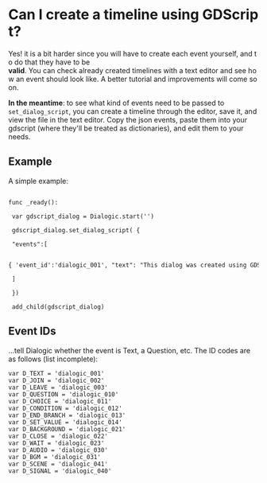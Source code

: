 # Can I create a timeline using GDScript?

Yes! it is a bit harder since you will have to create each event yourself, and to do that they have to be **valid**. You can check already created timelines with a text editor and see how an event should look like. A better tutorial and improvements will come soon.

**In the meantime**: to see what kind of events need to be passed to `set_dialog_script`, you can create a timeline through the editor, save it, and view the file in the text editor. Copy the json events, paste them into your gdscript (where they'll be treated as dictionaries), and edit them to your needs. 


## Example
A simple example:

```gdscript

func _ready():

 var gdscript_dialog = Dialogic.start('')

 gdscript_dialog.set_dialog_script( {

 "events":[

 { 'event_id':'dialogic_001', "text": "This dialog was created using GDScript!"}

 ]

 })

 add_child(gdscript_dialog)

```

## Event IDs
...tell Dialogic whether the event is Text, a Question, etc.
The ID codes are as follows (list incomplete):

```gdscript
var D_TEXT = 'dialogic_001'
var D_JOIN = 'dialogic_002'
var D_LEAVE = 'dialogic_003'
var D_QUESTION = 'dialogic_010'
var D_CHOICE = 'dialogic_011'
var D_CONDITION = 'dialogic_012'
var D_END_BRANCH = 'dialogic_013'
var D_SET_VALUE = 'dialogic_014'
var D_BACKGROUND = 'dialogic_021'
var D_CLOSE = 'dialogic_022'
var D_WAIT = 'dialogic_023'
var D_AUDIO = 'dialogic_030'
var D_BGM = 'dialogic_031'
var D_SCENE = 'dialogic_041'
var D_SIGNAL = 'dialogic_040'
```
